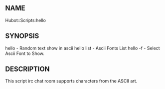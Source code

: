 ## NAME ##

Hubot::Scripts:hello 

## SYNOPSIS ##

hello <text> - Random text show in ascii
hello list - Ascii Fonts List
hello -f <text> - Select Ascii Font to Show. 

## DESCRIPTION ##

This script irc chat room supports characters from the ASCII art.

